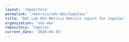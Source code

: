 ```yaml
---
layout: 'repository'
permalink: '/metrics/sdv-dev/Copulas/'
title: 'DAI Lab OSS Metrics Metrics report for Copulas'
organization: 'sdv-dev'
repository: 'Copulas'
current_date: '2020-04-19'
---
```

